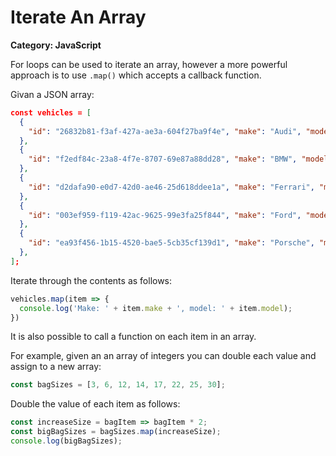 # Iterate An Array

__Category: JavaScript__

For loops can be used to iterate an array, however a more powerful approach is to use `.map()` which accepts a callback function.

Givan a JSON array:

```json
const vehicles = [
  {
    "id": "26832b81-f3af-427a-ae3a-604f27ba9f4e", "make": "Audi", "model": "RS6"
  },
  {
    "id": "f2edf84c-23a8-4f7e-8707-69e87a88dd28", "make": "BMW", "model": "M5 CS"
  },
  {
    "id": "d2dafa90-e0d7-42d0-ae46-25d618ddee1a", "make": "Ferrari", "model": "SF90 Stradale"
  },
  {
    "id": "003ef959-f119-42ac-9625-99e3fa25f844", "make": "Ford", "model": "GT"
  },
  {
    "id": "ea93f456-1b15-4520-bae5-5cb35cf139d1", "make": "Porsche", "model": "911 GT2 RS"
  },
];
```

Iterate through the contents as follows:

```javascript
vehicles.map(item => {
  console.log('Make: ' + item.make + ', model: ' + item.model);
})
```

It is also possible to call a function on each item in an array.

For example, given an an array of integers you can double each value and assign to a new array:

```javascript
const bagSizes = [3, 6, 12, 14, 17, 22, 25, 30];
```

Double the value of each item as follows:

```javascript
const increaseSize = bagItem => bagItem * 2;
const bigBagSizes = bagSizes.map(increaseSize);
console.log(bigBagSizes);
```
